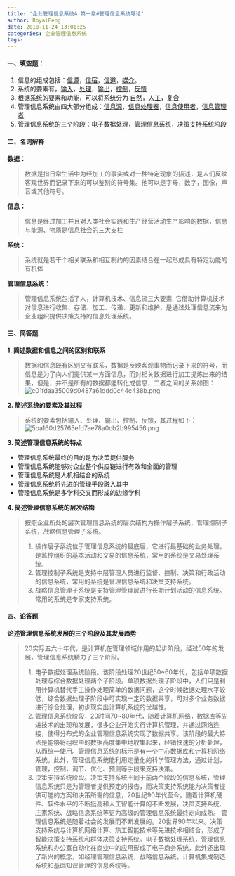 ```yaml
---
title: '企业管理信息系统A.第一章#管理信息系统导论'
author: RoyalPeng
date: 2018-11-24 13:01:25
categories: 企业管理信息系统
tags: 
---
```


#### 一、填空题：
1. 信息的组成包括：<u>信源</u>，<u>信宿</u>，<u>信道</u>，<u>媒介</u>。
2. 系统的要素有，<u>输入</u>，<u>处理</u>，<u>输出</u>，<u>控制</u>，<u>反馈</u>
3. 根据系统的要素和功能，可以将系统分为 <u>自然</u>，<u>人工</u>，<u>复合</u>
4. 管理信息系统由四大部分组成：<u>信息源</u>，<u>信息处理器</u>，<u>信息使用者</u>，<u>信息管理者</u>
5. 管理信息系统的三个阶段：电子数据处理，管理信息系统，决策支持系统阶段

#### 二、名词解释
**数据：**
> 数据是指日常生活中为经加工的事实或对一种特定现象的描述，是人们反映客观世界而记录下来的可以鉴别的符号集。他可以是字母，数字，图像，声音或其他符号。

**信息：**
> 信息是经过加工并且对人类社会实践和生产经营活动生产影响的数据，信息与能源、物质是信息社会的三大支柱

**系统：**
> 系统就是若干个相关联系和相互制约的因素结合在一起形成具有特定功能的有机体

**管理信息系统：**
> 管理信息系统包括了人，计算机技术、信息流三大要素, 它借助计算机技术对信息进行收集、存储、加工、传递、更新和维护，是通过处理信息流来为企业组织提供决策支持的信息处理系统。


#### 三、简答题

**1. 简述数据和信息之间的区别和联系**
> 数据和信息既有区别又有联系，数据是反映客观事物而记录下来的符号，而信息是为了向人们提供某一方面信息，而对相关数据进行加工提炼出来的结果，但是，并不是所有的数据都能转化成信息，二者之间的关系如图：
![c01fdaa35009d0487a61ddd0c44c438b.png](evernotecid://0E3AE289-AA27-4D7E-84E0-7FBA0B273DD4/appyinxiangcom/1395663/ENResource/p457)


**2. 简述系统的要素及其过程**
> 系统的要素包括输入、处理、输出、控制、反馈，其过程如下：
> ![5ba160d25765efd7ee78a0cb2b995456.png](evernotecid://0E3AE289-AA27-4D7E-84E0-7FBA0B273DD4/appyinxiangcom/1395663/ENResource/p458)


**3. 简述管理信息系统的特点**
* 管理信息系统最终的目的是为决策提供服务
* 管理信息系统能够对企业整个供应链进行有效和全面的管理
* 管理信息系统是人机相结合的系统
* 管理信息系统将先进的管理手段融入其中
* 管理信息系统是多学科交叉而形成的边缘学科

**4. 简述管理信息系统的层次结构**
> 按照企业所处的层次管理信息系统的层次结构为操作层子系统，管理控制子系统，战略信息管理子系统。
> 1. 操作层子系统位于管理信息系统的最底层，它进行最基础的业务处理，是监控组织的基本活动和交易的信息系统，常用的系统是交易处理系统。
> 2. 管理控制子系统是支持中层管理人员进行监督、控制、决策和行政活动的信息系统，常用的系统是管理信息系统和决策支持系统。
> 3. 战略信息管理子系统是支持管理管理层进行长期计划活动的信息系统。常用的系统是专家支持系统。


#### 四、论答题
**论述管理信息系统发展的三个阶段及其发展趋势**
> 20实际五六十年代，是计算机在管理领域作用的起步阶段，经过50年的发展，管理信息系统精力了三个阶段。
> 1. 电子数据处理系统阶段。该阶段处理20世纪50~60年代，包括单项数据处理与综合数据处理两个子阶段。单项数据处理子阶段中，人们只是利用计算机替代手工操作处理简单的数据问题，这个时候数据处理水平较低，综合数据处理子阶段中可实现一定的数据共享，可对多个业务数据进行综合处理，初步现实出计算机系统的优越性。
> 2. 管理信息系统阶段，20时间70~80年代，随着计算机网络，数据库等先进技术的出现和发展，很多企业开始实行计算机管理，并通过网络连接，使得分布式的企业管理信息系统实现了数据共享。该阶段的最大特点是能够将组织中的数据高度集中地收集起来，经销快速的分析处理，从而统一使用。管理信息系统的标示是有一个中心数据库和计算机网络系统。此外，管理信息系统能利用定量化的科学管理方法，通过计划，管理，控制，调节、优化、预测等手段来支持决策。
> 3. 决策支持系统阶段。决策支持系统不同于前两个阶段的信息系统，管理信息系统只是为管理者提供预定的报告，而决策支持系统能为决策者提供可能的方案和决策所需的信息，20世纪90年代至今，随着计算机硬件、软件水平的不断挺高和人工智能计算的不断发展，决策支持系统、庄家系统、战略信息系统等更为高级的管理信息系统最终走向成熟。
> 管理信息系统是随着社会的发展而不断发展的。20世界90年以来。决策支持系统与计算机网络计算、热工智能技术等先进技术相结合，形成了智能决策支持系统和群体决策支持系统。电子数据处理系统，管理信息系统和办公室自动化在商业中的应用形成了电子商务系统，此外还出现了新兴的概念，如经理管理信息系统，战略信息系统，计算机集成制造系统和基础知识管理的信息系统等。